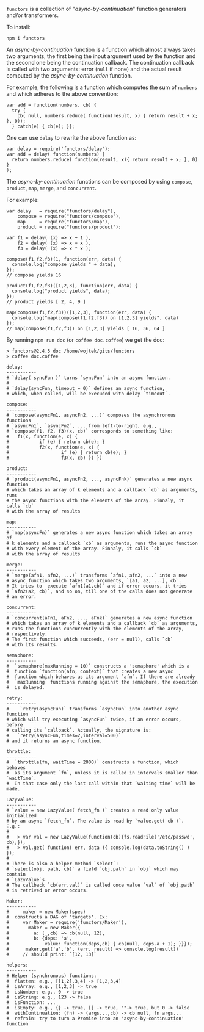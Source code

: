 `functors` is a collection of "_async-by-continuation_" function
generators and/or transformers.

To install:

    npm i functors

An _async-by-continuation_ function is a function which almost always
takes two arguments, the first being the input argument used by the
function and the second one being the continuation callback. The
continuation callback is called with two arguments: error (`null` if
none) and the actual result computed by the _async-by-continuation_
function.

For example, the following is a function which computes the sum of
`numbers` and which adheres to the above convention:

    var add = function(numbers, cb) {
      try {
        cb( null, numbers.reduce( function(result, x) { return result + x; }, 0));
      } catch(e) { cb(e); }};

One can use `delay` to rewrite the above function as:

    var delay = require('functors/delay');
    var add = delay( function(numbers) {
      return numbers.reduce( function(result, x){ return result + x; }, 0) } 
    );

The _async-by-continuation_ functions can be composed by using
`compose`, `product`, `map`, `merge`, and `concurrent`.

For example:

    var delay   = require("functors/delay"),
        compose = require("functors/compose"),
        map     = require("functors/map"),
        product = require("functors/product");

    var f1 = delay( (x) => x + 1 ),
        f2 = delay( (x) => x + x ),
        f3 = delay( (x) => x * x );

    compose(f1,f2,f3)(1, function(err, data) {
      console.log("compose yields " + data);
    });
    // compose yields 16

    product(f1,f2,f3)([1,2,3], function(err, data) {
      console.log("product yields", data);
    });
    // product yields [ 2, 4, 9 ]

    map(compose(f1,f2,f3))([1,2,3], function(err, data) {
      console.log("map(compose(f1,f2,f3)) on [1,2,3] yields", data)
    });
    // map(compose(f1,f2,f3)) on [1,2,3] yields [ 16, 36, 64 ]

By running `npm run doc` (or `coffee doc.coffee`) we get the doc:

    > functors@2.4.5 doc /home/wojtek/gits/functors
    > coffee doc.coffee

    delay:
    -----------
    # `delay( syncFun )` turns `syncFun` into an async function.
    #
    # `delay(syncFun, timeout = 0)` defines an async function,
    # which, when called, will be execuded with delay `timeout`.

    compose:
    -----------
    # `compose(asyncFn1, asyncFn2, ...)` composes the asynchronous functions
    # `asyncFn1`, `asyncFn2`, ... from left-to-right, e.g.,
    # `compose(f1, f2, f3)(x, cb)` corresponds to something like:
    #   f1(x, function(e, x) {
    #           if (e) { return cb(e); }
    #           f2(x, function(e, x) {
    #                   if (e) { return cb(e); }
    #                   f3(x, cb) }) })

    product:
    -----------
    # `product(asyncFn1, asyncFn2, ..., asyncFnk)` generates a new async function
    # which takes an array of k elements and a callback `cb` as arguments, runs
    # the async functions with the elements of the array. Finnaly, it calls `cb`
    # with the array of results

    map:
    -----------
    # `map(asyncFn)` generates a new async function which takes an array of
    # k elements and a callback `cb` as arguments, runs the async function
    # with every element of the array. Finnaly, it calls `cb`
    # with the array of results

    merge:
    -----------
    # `merge(afn1, afn2, ...)` transforms `afn1, afn2, ...` into a new
    # async function which takes two arguments, `[a1, a2, ...], cb`. 
    # It tries to  execute `afn1(a1,cb)` and if error occurs, it tries
    # `afn2(a2, cb)`, and so on, till one of the calls does not generate
    # an error.

    concurrent:
    -----------
    # `concurrent(aFn1, aFn2, ..., aFnk)` generates a new async function
    # which takes an array of k elements and a callback `cb` as arguments,
    # runs the functions cuncurrently with the elements of the array,
    # respectively.
    # The first function which succeeds, (err = null), calls `cb`
    # with its results.

    semaphore:
    -----------
    #  `semaphore(maxRunning = 10)` constructs a 'semaphore' which is a
    #  function `function(afn, context)` that creates a new async
    #  function which behaves as its argument `afn`. If there are already
    #  `maxRunning` functions running against the semaphore, the execution
    #  is delayed.

    retry:
    -----------
    #    `retry(asyncFun)` transforms `asyncFun` into another async function
    # which will try executing `asyncFun` twice, if an error occurs, before
    # calling its `callback`. Actually, the signature is:
    #   `retry(asyncFun,times=2,interval=500)`
    # and it returns an async function.

    throttle:
    -----------
    #  `throttle(fn, waitTime = 2000)` constructs a function, which behaves
    #  as its argument `fn`, unless it is called in intervals smaller than `waitTime`.
    #  In that case only the last call within that `waiting time` will be made.

    LazyValue:
    -----------
    # `value = new LazyValue( fetch_fn )` creates a read only value initialized
    # by an async `fetch_fn`. The value is read by `value.get( cb )`.  E.g.:
    #
    #   > var val = new LazyValue(function(cb){fs.readFile('/etc/passwd', cb);});
    #   > val.get( function( err, data ){ console.log(data.toString() ) });
    #
    # There is also a helper method `select`:
    # `select(obj, path, cb)` a field `obj.path` in `obj` which may contain
    # `LazyValue`s.
    # The callback `cb(err,val)` is called once value `val` of `obj.path`
    # is retrived or error occurs.

    Maker:
    -----------
    #     maker = new Maker(spec)
    #  constructs a DAG of 'targets'. Ex:
    #     var Maker = require('functors/Maker'),
    #       maker = new Maker({
    #         a: (_,cb) => cb(null, 12),
    #         b: {deps: 'a',
    #             value: function(deps,cb) { cb(null, deps.a + 1); }}});
    #      maker.get('a','b', (err, result) => console.log(result))
    #     // should print: `[12, 13]`

    helpers:
    -----------
    # Helper (synchronous) functions:
    #  flatten: e.g., [[1,2],3,4] -> [1,2,3,4] 
    #  isArray: e.g., [1,2,3] -> true
    #  isNumber: e.g., 0 -> true 
    #  isString: e.g., 123 -> false
    #  isFunction: ...
    #  isEmpty: e.g., {} -> true, [] -> true, ""-> true, but 0 -> false
    #  withContinuation: (fn) -> (args...,cb) -> cb null, fn args...
    #  refrain: try to turn a Promise into an 'async-by-continuation' function
